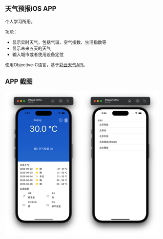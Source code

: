 ## 天气预报iOS APP

个人学习所用。

功能：

- 显示实时天气，包括气温、空气指数、生活指数等
- 显示未来五天的天气
- 输入城市或者使用设备定位

使用Objective-C语言，基于[彩云天气API](https://dashboard.caiyunapp.com/user/sign_in/)。

## APP 截图

![screenshots](imgs/screenshots.png)